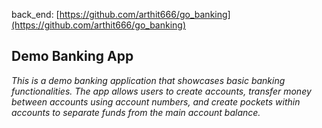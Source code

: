 back_end: [https://github.com/arthit666/go_banking](https://github.com/arthit666/go_banking)

## Demo Banking App
*This is a demo banking application that showcases basic banking functionalities. The app allows users to create accounts, transfer money between accounts using account numbers, and create pockets within accounts to separate funds from the main account balance.*